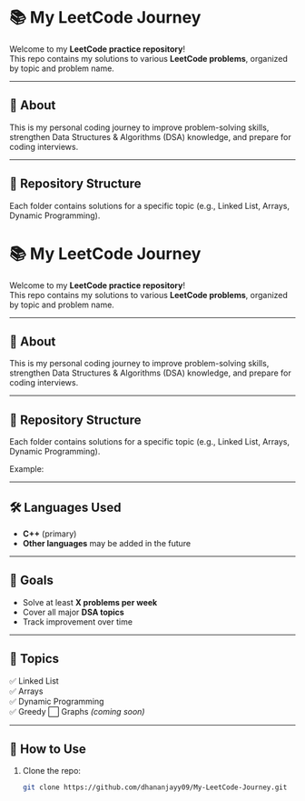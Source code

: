 # 📚 My LeetCode Journey

Welcome to my **LeetCode practice repository**!  
This repo contains my solutions to various **LeetCode problems**, organized by topic and problem name.

---

## 🚀 About
This is my personal coding journey to improve problem-solving skills, strengthen Data Structures & Algorithms (DSA) knowledge, and prepare for coding interviews.

---

## 📂 Repository Structure
Each folder contains solutions for a specific topic (e.g., Linked List, Arrays, Dynamic Programming).
# 📚 My LeetCode Journey

Welcome to my **LeetCode practice repository**!  
This repo contains my solutions to various **LeetCode problems**, organized by topic and problem name.

---

## 🚀 About
This is my personal coding journey to improve problem-solving skills, strengthen Data Structures & Algorithms (DSA) knowledge, and prepare for coding interviews.

---

## 📂 Repository Structure
Each folder contains solutions for a specific topic (e.g., Linked List, Arrays, Dynamic Programming).

Example:

---

## 🛠️ Languages Used
- **C++** (primary)
- **Other languages** may be added in the future

---

## 🎯 Goals
- Solve at least **X problems per week**  
- Cover all major **DSA topics**  
- Track improvement over time

---

## 📌 Topics 
✅ Linked List  
✅ Arrays  
✅ Dynamic Programming   
✅ Greedy
⬜ Graphs *(coming soon)*  

---

## 🌟 How to Use
1. Clone the repo:
   ```bash
   git clone https://github.com/dhananjayy09/My-LeetCode-Journey.git
